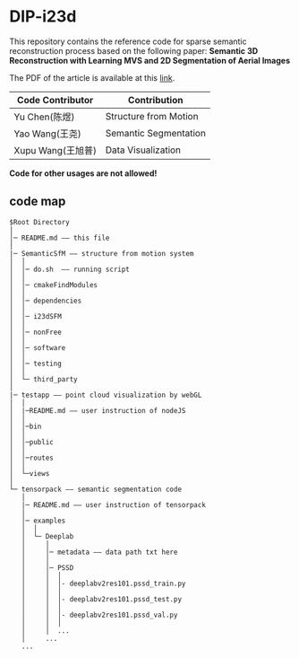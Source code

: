 # DIP-i23d

This repository contains the reference code for sparse semantic reconstruction process based on the following paper: **Semantic 3D Reconstruction with Learning MVS and 2D Segmentation of Aerial Images**


The PDF of the article is available at this [link](https://link.springer.com/content/pdf/10.1007%2F978-3-030-03398-9_30.pdf).

|Code Contributor|Contribution|
|---|---|
| Yu Chen(陈煜) |Structure from Motion|
| Yao Wang(王尧) |Semantic Segmentation|
|Xupu Wang(王旭普)|Data Visualization|

**Code for other usages are not allowed!**

## code map

```
$Root Directory
│
│─ README.md —— this file
│
|─ SemanticSfM —— structure from motion system
│  │
│  │─ do.sh  —— running script
│  │
│  │─ cmakeFindModules
│  │
│  │─ dependencies
│  │
│  │─ i23dSFM
│  │
│  │─ nonFree
│  │
│  │─ software
│  │
│  │─ testing
│  │
│  └─ third_party
│   
|─ testapp —— point cloud visualization by webGL
│  │
│  |─README.md —— user instruction of nodeJS
│  │
│  │─bin
│  │
│  │─public
│  │
│  │─routes
│  │
│  └─views
│   
└─ tensorpack —— semantic segmentation code
   │
   |─ README.md —— user instruction of tensorpack
   │
   │─ examples
   │  │
   │  └─ Deeplab
   │     │
   │     │─ metadata —— data path txt here
   │     │
   │     │─ PSSD
   │     │  │
   │     │  │- deeplabv2res101.pssd_train.py
   │     │  │
   │     │  │- deeplabv2res101.pssd_test.py
   │     │  │
   │     │  │- deeplabv2res101.pssd_val.py
   │     │  │
   │     │  ...
   │     ...
   ...
```
